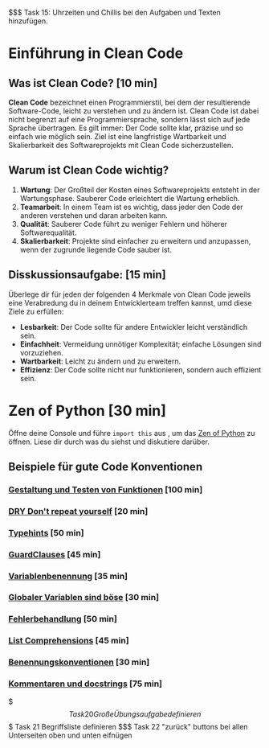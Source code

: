 $$$ Task 15: Uhrzeiten und Chillis bei den Aufgaben und Texten hinzufügen.

# Einführung in Clean Code

## Was ist Clean Code? [10 min]

**Clean Code** bezeichnet einen Programmierstil, bei dem der resultierende Software-Code, leicht zu verstehen und zu
ändern ist.
Clean Code ist dabei nicht begrenzt auf eine Programmiersprache, sondern lässt sich auf jede Sprache übertragen.
Es gilt immer: Der Code sollte klar, präzise und so einfach wie möglich sein.
Ziel ist eine langfristige Wartbarkeit und Skalierbarkeit des Softwareprojekts mit Clean Code sicherzustellen.

## Warum ist Clean Code wichtig?

1. **Wartung**: Der Großteil der Kosten eines Softwareprojekts entsteht in der Wartungsphase. Sauberer Code erleichtert
   die Wartung erheblich.
2. **Teamarbeit**: In einem Team ist es wichtig, dass jeder den Code der anderen verstehen und daran arbeiten kann.
3. **Qualität**: Sauberer Code führt zu weniger Fehlern und höherer Softwarequalität.
4. **Skalierbarkeit**: Projekte sind einfacher zu erweitern und anzupassen, wenn der zugrunde liegende Code sauber ist.

## Disskussionsaufgabe: [15 min]
Überlege dir für jeden der folgenden 4 Merkmale von Clean Code jeweils eine Verabredung du in deinem
Entwicklerteam treffen kannst, umd diese Ziele zu erfüllen:

- **Lesbarkeit**: Der Code sollte für andere Entwickler leicht verständlich sein.
- **Einfachheit**: Vermeidung unnötiger Komplexität; einfache Lösungen sind vorzuziehen.
- **Wartbarkeit**: Leicht zu ändern und zu erweitern.
- **Effizienz**: Der Code sollte nicht nur funktionieren, sondern auch effizient sein.

# Zen of Python [30 min]

Öffne deine Console und führe `import this` aus , um das [Zen of Python](https://gist.github.com/corysimmons/8b94c08421dec18bbaa4)
zu öffnen. Liese dir durch was du siehst und diskutiere darüber.

## Beispiele für gute Code Konventionen 

### [Gestaltung und Testen von Funktionen](Funktionsgestaltung.md) [100 min]

### [DRY Don't repeat yourself](DRY.md) [20 min]

### [Typehints](Typehints.md) [50 min]

### [GuardClauses](GuardClauses.md) [45 min]

### [Variablenbenennung](Variablenbenennung.md) [35 min]

### [Globaler Variablen sind böse](Globale_Parameter.md) [30 min]

### [Fehlerbehandlung](Fehlerbehandlung.md) [50 min]

### [List Comprehensions](ListComprehension.md) [45 min]

### [Benennungskonventionen](Benennungskonventionen.md)  [30 min]

### [Kommentaren und docstrings](Kommentare.md) [75 min]

$$$ Task 20 Große Übungsaufgabe definieren
$$$ Task 21 Begriffsliste definieren
$$$ Task 22 "zurück" buttons bei allen Unterseiten oben und unten eifnügen

